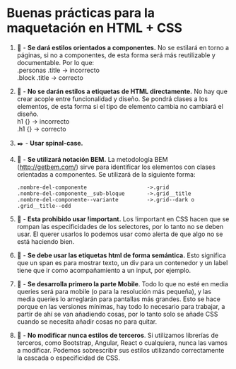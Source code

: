 # Buenas prácticas para la maquetación en HTML + CSS

1.  :bento: - **Se dará estilos orientados a componentes.** No se estilará en torno a páginas, si no a componentes, de esta forma será más reutilizable y documentable. Por lo que:  
    .personas .title -> incorrecto  
    .block .title -> correcto

1.  :nail_care: - **No se darán estilos a etiquetas de HTML directamente.** No hay que crear acople entre funcionalidad y diseño. Se pondrá clases a los elementos, de esta forma si el tipo de elemento cambia no cambiará el diseño.  
    h1 {} -> incorrecto  
    .h1 {} -> correcto

1.  :black_nib: - **Usar spinal-case.**

1.  :closed_book: - **Se utilizará notación BEM.** La metodología BEM (http://getbem.com/) sirve para identificar los elementos con clases orientadas a componentes. Se utilizará de la siguiente forma:

        .nombre-del-componente                   ->.grid
        .nombre-del-componente__sub-bloque       ->.grid__title
        .nombre-del-componente--variante         ->.grid--dark o .grid__title--odd

1.  :no_entry_sign: - **Esta prohibido usar !important.** Los !important en CSS hacen que se rompan las especificidades de los selectores, por lo tanto no se deben usar. El querer usarlos lo podemos usar como alerta de que algo no se está haciendo bien.

1.  :newspaper: - **Se debe usar las etiquetas html de forma semántica.** Esto significa que un span es para mostrar texto, un div para un contenedor y un label tiene que ir como acompañamiento a un input, por ejemplo.

1.  :iphone: - **Se desarrolla primero la parte Mobile**. Todo lo que no esté en media queries será para mobile (o para la resolución más pequeña), y las media queries lo arreglarán para pantallas más grandes. Esto se hace porque en las versiones mínimas, hay todo lo necesario para trabajar, a partir de ahí se van añadiendo cosas, por lo tanto solo se añade CSS cuando se necesita añadir cosas no para quitar.

1.  :construction_worker: - **No modificar nunca estilos de terceros**. Si utilizamos librerías de terceros, como Bootstrap, Angular, React o cualquiera, nunca las vamos a modificar. Podemos sobrescribir sus estilos utilizando correctamente la cascada o especificidad de CSS.
